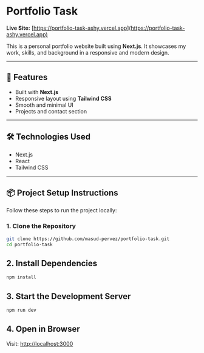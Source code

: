 # Portfolio Task

**Live Site:** [https://portfolio-task-ashy.vercel.app](https://portfolio-task-ashy.vercel.app)

This is a personal portfolio website built using **Next.js**. It showcases my work, skills, and background in a responsive and modern design.

---

## 🚀 Features

- Built with **Next.js**
- Responsive layout using **Tailwind CSS**
- Smooth and minimal UI
- Projects and contact section

---

## 🛠️ Technologies Used

- Next.js
- React
- Tailwind CSS

---

## 📦 Project Setup Instructions

Follow these steps to run the project locally:

### 1. Clone the Repository

```bash
git clone https://github.com/masud-pervez/portfolio-task.git
cd portfolio-task
```

## 2. Install Dependencies
```bash
npm install
```

## 3. Start the Development Server
```bash
npm run dev
```

## 4. Open in Browser
Visit:  [http://localhost:3000](http://localhost:3000)